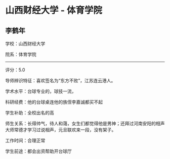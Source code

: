 # 山西财经大学 - 体育学院

## 李鹤年

学校：山西财经大学

院系：体育学院

* * *

评分：5.0

导师辨识特征：喜欢签名为“东方不败”，江苏连云港人。

学术水平：台球专业的，球技一流，

科研经费：他的台球桌连他的族侄李嘉诚都买不起

学生补助：全校出名的高

师生关系：长得帅气，待人和蔼，女生们都觉得他是男神；还拜过河南安阳的相声大师常德才学习过说相声，元旦联欢来一段，没有架子。

工作时间：合理正常

学生前途：都会出资帮助开台球厅